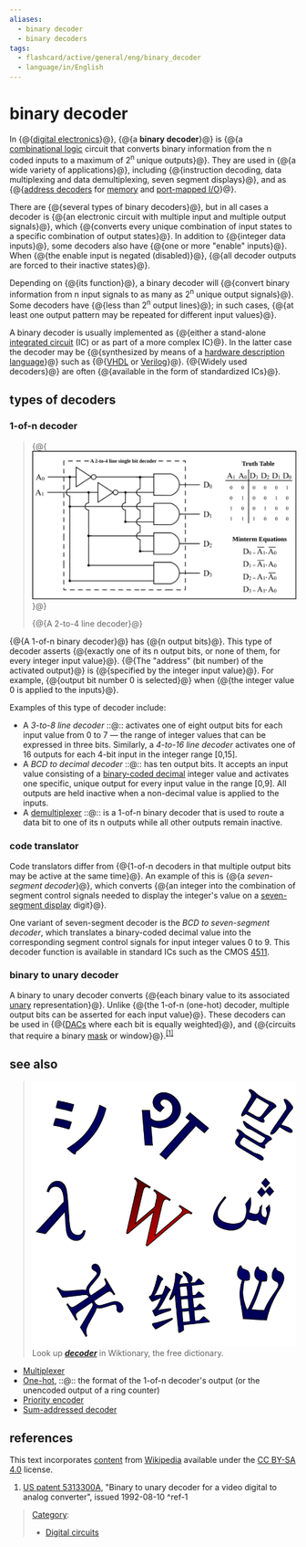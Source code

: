 ```yaml
---
aliases:
  - binary decoder
  - binary decoders
tags:
  - flashcard/active/general/eng/binary_decoder
  - language/in/English
---
```


# binary decoder

<!-- | ![](../../archives/Wikimedia%20Commons/Question%20book-new.svg) | This article __needs additional citations for [verification](https://en.wikipedia.org/wiki/Wikipedia:Verifiability)__. Please help [improve this article](https://en.wikipedia.org/wiki/Special:EditPage/Binary%20decoder) by [adding citations to reliable sources](https://en.wikipedia.org/wiki/Help:Referencing%20for%20beginners). Unsourced material may be challenged and removed._Find sources:_ ["Binary decoder"](https://www.google.com/search?as_eq=wikipedia&q=%22Binary+decoder%22) – [news](https://www.google.com/search?tbm=nws&q=%22Binary+decoder%22+-wikipedia&tbs=ar:1) __·__ [newspapers](https://www.google.com/search?&q=%22Binary+decoder%22&tbs=bkt:s&tbm=bks) __·__ [books](https://www.google.com/search?tbs=bks:1&q=%22Binary+decoder%22+-wikipedia) __·__ [scholar](https://scholar.google.com/scholar?q=%22Binary+decoder%22) __·__ [JSTOR](https://www.jstor.org/action/doBasicSearch?Query=%22Binary+decoder%22&acc=on&wc=on) _\(May 2009\)__\([Learn how and when to remove this message](https://en.wikipedia.org/wiki/Help:Maintenance%20template%20removal)\)_ | -->

In {@{[digital electronics](digital%20electronics.md)}@}, {@{a __binary decoder__}@} is {@{a [combinational logic](combinational%20logic.md) circuit that converts binary information from the n coded inputs to a maximum of 2<sup>n</sup> unique outputs}@}. They are used in {@{a wide variety of applications}@}, including {@{instruction decoding, data multiplexing and data demultiplexing, seven segment displays}@}, and as {@{[address decoders](address%20decoder.md) for [memory](memory.md) and [port-mapped I/O](port-mapped%20I_O.md)}@}. <!--SR:!2025-12-19,234,330!2026-03-02,290,330!2026-01-06,251,330!2026-02-21,281,330!2026-02-08,276,330!2026-02-02,272,330-->

There are {@{several types of binary decoders}@}, but in all cases a decoder is {@{an electronic circuit with multiple input and multiple output signals}@}, which {@{converts every unique combination of input states to a specific combination of output states}@}. In addition to {@{integer data inputs}@}, some decoders also have {@{one or more "enable" inputs}@}. When {@{the enable input is negated \(disabled\)}@}, {@{all decoder outputs are forced to their inactive states}@}. <!--SR:!2026-03-06,294,330!2026-02-01,271,330!2026-02-08,276,330!2026-02-01,271,330!2026-03-06,294,330!2026-02-07,276,330!2026-01-29,267,330-->

Depending on {@{its function}@}, a binary decoder will {@{convert binary information from n input signals to as many as 2<sup>n</sup> unique output signals}@}. Some decoders have {@{less than 2<sup>n</sup> output lines}@}; in such cases, {@{at least one output pattern may be repeated for different input values}@}. <!--SR:!2026-01-28,267,330!2025-12-19,234,330!2026-02-25,285,330!2026-03-01,289,330-->

A binary decoder is usually implemented as {@{either a stand-alone [integrated circuit](integrated%20circuit.md) \(IC\) or as part of a more complex IC}@}. In the latter case the decoder may be {@{synthesized by means of a [hardware description language](hardware%20description%20language.md)}@} such as {@{[VHDL](VHDL.md) or [Verilog](Verilog.md)}@}. {@{Widely used decoders}@} are often {@{available in the form of standardized ICs}@}. <!--SR:!2025-12-20,235,330!2026-01-06,251,330!2026-02-08,276,330!2026-02-06,275,330!2026-01-06,251,330-->

## types of decoders

### 1-of-n decoder

> {@{![A 2-to-4 line decoder](../../archives/Wikimedia%20Commons/Decoder%20Example.svg)}@}
>
> {@{A 2-to-4 line decoder}@} <!--SR:!2026-02-07,276,330!2026-01-11,255,330-->

{@{A 1-of-n binary decoder}@} has {@{n output bits}@}. This type of decoder asserts {@{exactly one of its n output bits, or none of them, for every integer input value}@}. {@{The "address" \(bit number\) of the activated output}@} is {@{specified by the integer input value}@}. For example, {@{output bit number 0 is selected}@} when {@{the integer value 0 is applied to the inputs}@}. <!--SR:!2026-02-07,276,330!2026-01-06,251,330!2026-02-01,271,330!2026-01-27,266,330!2026-02-01,270,330!2026-02-21,281,330!2026-01-31,269,330-->

Examples of this type of decoder include:

- A _3-to-8 line decoder_ ::@:: activates one of eight output bits for each input value from 0 to 7 — the range of integer values that can be expressed in three bits. Similarly, a _4-to-16 line decoder_ activates one of 16 outputs for each 4-bit input in the integer range \[0,15\]. <!--SR:!2026-02-05,274,330!2026-01-10,254,330-->
- A _BCD to decimal decoder_ ::@:: has ten output bits. It accepts an input value consisting of a [binary-coded decimal](binary-coded%20decimal.md) integer value and activates one specific, unique output for every input value in the range \[0,9\]. All outputs are held inactive when a non-decimal value is applied to the inputs. <!--SR:!2025-07-12,106,290!2026-03-01,289,330-->
- A [demultiplexer](demultiplexer.md#digital%20demultiplexers) ::@:: is a 1-of-n binary decoder that is used to route a data bit to one of its n outputs while all other outputs remain inactive. <!--SR:!2025-09-15,160,310!2026-01-29,268,330-->

### code translator

Code translators differ from {@{1-of-n decoders in that multiple output bits may be active at the same time}@}. An example of this is {@{a _seven-segment decoder_}@}, which converts {@{an integer into the combination of segment control signals needed to display the integer's value on a [seven-segment display](seven-segment%20display.md) digit}@}. <!--SR:!2026-01-11,255,330!2026-02-21,281,330!2026-02-25,285,330-->

One variant of seven-segment decoder is the _BCD to seven-segment decoder_, which translates a binary-coded decimal value into the corresponding segment control signals for input integer values 0 to 9. This decoder function is available in standard ICs such as the CMOS [4511](4511.md#4511%20BCD%20to%20seven-segment%20decoder).

### binary to unary decoder

A binary to unary decoder converts {@{each binary value to its associated [unary](unary%20coding.md) representation}@}. Unlike {@{the 1-of-n \(one-hot\) decoder, multiple output bits can be asserted for each input value}@}. These decoders can be used in {@{[DACs](digital-to-analog%20converter.md) where each bit is equally weighted}@}, and {@{circuits that require a binary [mask](mask%20(computing).md) or window}@}.<sup>[\[1\]](#^ref-1)</sup> <!--SR:!2026-03-02,290,330!2026-01-30,268,330!2026-02-25,285,330!2026-02-02,272,330-->

## see also

>![Wiktionary logo](../../archives/Wikimedia%20Commons/Wiktionary-logo-en-v2.svg) Look up ___[decoder](https://en.wiktionary.org/wiki/decoder)___ in Wiktionary, the free dictionary.

- [Multiplexer](multiplexer.md)
- [One-hot](one-hot.md), ::@:: the format of the 1-of-n decoder's output \(or the unencoded output of a ring counter\) <!--SR:!2026-02-25,285,330!2026-03-06,294,330-->
- [Priority encoder](priority%20encoder.md)
- [Sum-addressed decoder](sum-addressed%20decoder.md)

## references

This text incorporates [content](https://en.wikipedia.org/wiki/binary_decoder) from [Wikipedia](Wikipedia.md) available under the [CC BY-SA 4.0](https://creativecommons.org/licenses/by-sa/4.0/) license.

1. [US patent 5313300A](https://patents.google.com/patent/US5313300A/en), "Binary to unary decoder for a video digital to analog converter", issued 1992-08-10 <a id="^ref-1"></a>^ref-1

> [Category](https://en.wikipedia.org/wiki/Help:Category):
>
> - [Digital circuits](https://en.wikipedia.org/wiki/Category:Digital%20circuits)
